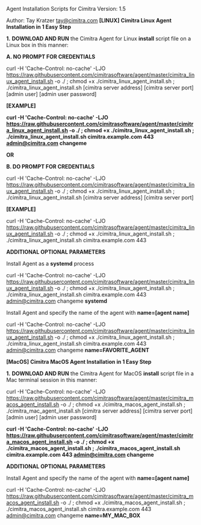 
Agent Installation Scripts for Cimitra
Version: 1.5

Author: Tay Kratzer tay@cimitra.com
**[LINUX]**
**Cimitra Linux Agent Installation in 1 Easy Step**

**1.** **DOWNLOAD AND RUN** the Cimitra Agent for Linux **install** script file on a Linux box in this manner:

**A. NO PROMPT FOR CREDENTIALS**

curl -H 'Cache-Control: no-cache' -LJO https://raw.githubusercontent.com/cimitrasoftware/agent/master/cimitra_linux_agent_install.sh -o ./ ; chmod +x ./cimitra_linux_agent_install.sh ; ./cimitra_linux_agent_install.sh [cimitra server address] [cimitra server port] [admin user] [admin user password]

**[EXAMPLE]**

**curl -H 'Cache-Control: no-cache' -LJO https://raw.githubusercontent.com/cimitrasoftware/agent/master/cimitra_linux_agent_install.sh -o ./ ; chmod +x ./cimitra_linux_agent_install.sh ; ./cimitra_linux_agent_install.sh cimitra.example.com 443 admin@cimitra.com changeme**

**OR**

**B. DO PROMPT FOR CREDENTIALS**

curl -H 'Cache-Control: no-cache' -LJO https://raw.githubusercontent.com/cimitrasoftware/agent/master/cimitra_linux_agent_install.sh -o ./ ; chmod +x ./cimitra_linux_agent_install.sh ; ./cimitra_linux_agent_install.sh [cimitra server address] [cimitra server port]

**[EXAMPLE]**

curl -H 'Cache-Control: no-cache' -LJO https://raw.githubusercontent.com/cimitrasoftware/agent/master/cimitra_linux_agent_install.sh -o ./ ; chmod +x ./cimitra_linux_agent_install.sh ; ./cimitra_linux_agent_install.sh cimitra.example.com 443 

**ADDITIONAL OPTIONAL PARAMETERS**

Install Agent as a **systemd** process

curl -H 'Cache-Control: no-cache' -LJO https://raw.githubusercontent.com/cimitrasoftware/agent/master/cimitra_linux_agent_install.sh -o ./ ; chmod +x ./cimitra_linux_agent_install.sh ; ./cimitra_linux_agent_install.sh cimitra.example.com 443 admin@cimitra.com changeme **systemd**

Install Agent and specify the name of the agent with **name=[agent name]**

curl -H 'Cache-Control: no-cache' -LJO https://raw.githubusercontent.com/cimitrasoftware/agent/master/cimitra_linux_agent_install.sh -o ./ ; chmod +x ./cimitra_linux_agent_install.sh ; ./cimitra_linux_agent_install.sh cimitra.example.com 443 admin@cimitra.com changeme **name=FAVORITE_AGENT**

**[MacOS]**
**Cimitra MacOS Agent Installation in 1 Easy Step**

**1.** **DOWNLOAD AND RUN** the Cimitra Agent for MacOS **install** script file in a Mac terminal session in this manner:

curl -H 'Cache-Control: no-cache' -LJO https://raw.githubusercontent.com/cimitrasoftware/agent/master/cimitra_macos_agent_install.sh -o ./ ; chmod +x ./cimitra_macos_agent_install.sh ; ./cimitra_mac_agent_install.sh [cimitra server address] [cimitra server port] [admin user] [admin user password]

**curl -H 'Cache-Control: no-cache' -LJO https://raw.githubusercontent.com/cimitrasoftware/agent/master/cimitra_macos_agent_install.sh -o ./ ; chmod +x ./cimitra_macos_agent_install.sh ; ./cimitra_macos_agent_install.sh cimitra.example.com 443 admin@cimitra.com changeme**

**ADDITIONAL OPTIONAL PARAMETERS**

Install Agent and specify the name of the agent with **name=[agent name]**

curl -H 'Cache-Control: no-cache' -LJO https://raw.githubusercontent.com/cimitrasoftware/agent/master/cimitra_macos_agent_install.sh -o ./ ; chmod +x ./cimitra_macos_agent_install.sh ; ./cimitra_macos_agent_install.sh cimitra.example.com 443 admin@cimitra.com changeme **name=MY_MAC_BOX**


